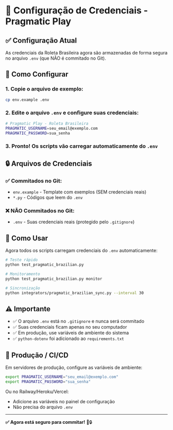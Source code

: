 # 🔐 Configuração de Credenciais - Pragmatic Play

## ✅ Configuração Atual

As credenciais da Roleta Brasileira agora são armazenadas de forma segura no arquivo `.env` (que NÃO é commitado no Git).

## 📝 Como Configurar

### 1. Copie o arquivo de exemplo:

```bash
cp env.example .env
```

### 2. Edite o arquivo `.env` e configure suas credenciais:

```bash
# Pragmatic Play - Roleta Brasileira
PRAGMATIC_USERNAME=seu_email@exemplo.com
PRAGMATIC_PASSWORD=sua_senha
```

### 3. Pronto! Os scripts vão carregar automaticamente do `.env`

## 🔒 Arquivos de Credenciais

### ✅ Commitados no Git:

- `env.example` - Template com exemplos (SEM credenciais reais)
- `*.py` - Códigos que leem do `.env`

### ❌ NÃO Commitados no Git:

- `.env` - Suas credenciais reais (protegido pelo `.gitignore`)

## 🚀 Como Usar

Agora todos os scripts carregam credenciais do `.env` automaticamente:

```bash
# Teste rápido
python test_pragmatic_brazilian.py

# Monitoramento
python test_pragmatic_brazilian.py monitor

# Sincronização
python integrators/pragmatic_brazilian_sync.py --interval 30
```

## ⚠️ Importante

- ✅ O arquivo `.env` está no `.gitignore` e nunca será commitado
- ✅ Suas credenciais ficam apenas no seu computador
- ✅ Em produção, use variáveis de ambiente do sistema
- ✅ `python-dotenv` foi adicionado ao `requirements.txt`

## 🔄 Produção / CI/CD

Em servidores de produção, configure as variáveis de ambiente:

```bash
export PRAGMATIC_USERNAME="seu_email@exemplo.com"
export PRAGMATIC_PASSWORD="sua_senha"
```

Ou no Railway/Heroku/Vercel:

- Adicione as variáveis no painel de configuração
- Não precisa do arquivo `.env`

---

**✅ Agora está seguro para commitar!** 🎉🔒
